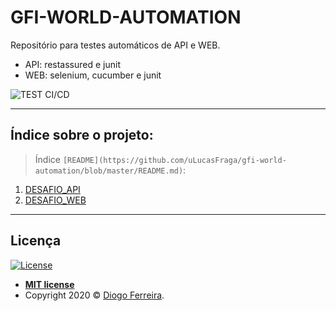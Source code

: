 # GFI-WORLD-AUTOMATION

Repositório para testes automáticos de API e WEB.
- API: restassured e junit
- WEB: selenium, cucumber e junit

![TEST CI/CD](https://github.com/uLucasFraga/gfi-world-automation/workflows/TEST%20CI/CD/badge.svg)

---

## Índice sobre o projeto:

> Índice `[README](https://github.com/uLucasFraga/gfi-world-automation/blob/master/README.md)`:

1. [DESAFIO_API](https://github.com/uLucasFraga/gfi-world-automation/blob/master/api/DESAFIO_API.md)
2. [DESAFIO_WEB](https://github.com/uLucasFraga/gfi-world-automation/blob/master/web/DESAFIO_WEB.md)

---

## Licença

[![License](http://img.shields.io/:license-mit-blue.svg?style=flat-square)](http://badges.mit-license.org)

- **[MIT license](http://opensource.org/licenses/mit-license.php)**
- Copyright 2020 © <a href="https://www.linkedin.com/in/dtferreira/" target="_blank">Diogo Ferreira</a>.
